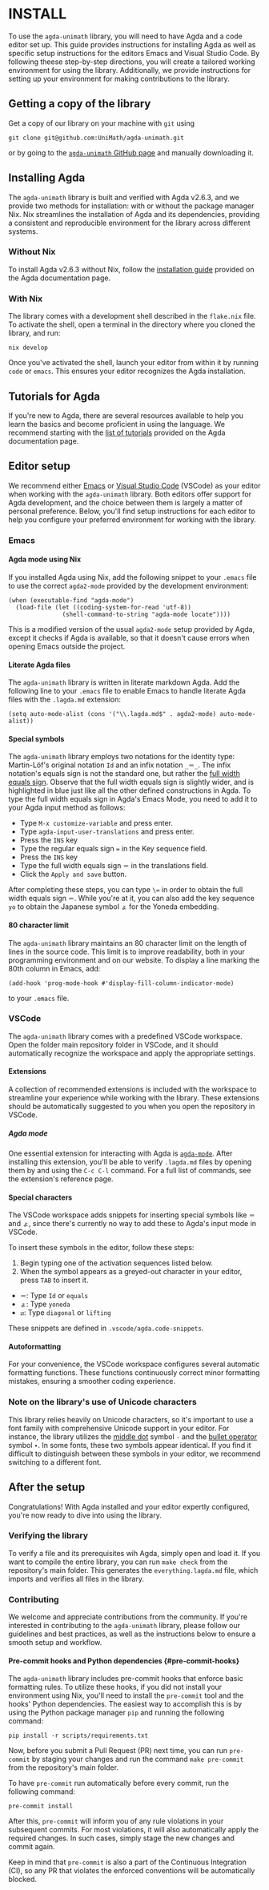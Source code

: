 # INSTALL

To use the `agda-unimath` library, you will need to have Agda and a code editor
set up. This guide provides instructions for installing Agda as well as specific
setup instructions for the editors Emacs and Visual Studio Code. By following
theese step-by-step directions, you will create a tailored working environment
for using the library. Additionally, we provide instructions for setting up your
environment for making contributions to the library.

## Getting a copy of the library

Get a copy of our library on your machine with `git` using

```shell
git clone git@github.com:UniMath/agda-unimath.git
```

or by going to the
[`agda-unimath` GitHub page](https://github.com/UniMath/agda-unimath) and
manually downloading it.

## Installing Agda

The `agda-unimath` library is built and verified with Agda v2.6.3, and we
provide two methods for installation: with or without the package manager Nix.
Nix streamlines the installation of Agda and its dependencies, providing a
consistent and reproducible environment for the library across different
systems.

### Without Nix

To install Agda v2.6.3 without Nix, follow the
[installation guide](https://agda.readthedocs.io/en/latest/getting-started/installation.html)
provided on the Agda documentation page.

### With Nix

The library comes with a development shell described in the `flake.nix` file. To
activate the shell, open a terminal in the directory where you cloned the
library, and run:

```shell
nix develop
```

Once you've activated the shell, launch your editor from within it by running
`code` or `emacs`. This ensures your editor recognizes the Agda installation.

## Tutorials for Agda

If you're new to Agda, there are several resources available to help you learn
the basics and become proficient in using the language. We recommend starting
with the
[list of tutorials](https://agda.readthedocs.io/en/latest/getting-started/tutorial-list.html)
provided on the Agda documentation page.

## Editor setup

We recommend either [Emacs](https://www.gnu.org/software/emacs/) or
[Visual Studio Code](https://code.visualstudio.com/) (VSCode) as your editor
when working with the `agda-unimath` library. Both editors offer support for
Agda development, and the choice between them is largely a matter of personal
preference. Below, you'll find setup instructions for each editor to help you
configure your preferred environment for working with the library.

### Emacs

#### Agda mode using Nix

If you installed Agda using Nix, add the following snippet to your `.emacs` file
to use the correct `agda2-mode` provided by the development environment:

```elisp
(when (executable-find "agda-mode")
  (load-file (let ((coding-system-for-read 'utf-8))
               (shell-command-to-string "agda-mode locate"))))
```

This is a modified version of the usual `agda2-mode` setup provided by Agda,
except it checks if Agda is available, so that it doesn't cause errors when
opening Emacs outside the project.

#### Literate Agda files

The `agda-unimath` library is written in literate markdown Agda. Add the
following line to your `.emacs` file to enable Emacs to handle literate Agda
files with the `.lagda.md` extension:

```elisp
(setq auto-mode-alist (cons '("\\.lagda.md$" . agda2-mode) auto-mode-alist))
```

#### Special symbols

The `agda-unimath` library employs two notations for the identity type:
Martin-Löf's original notation `Id` and an infix notation `_＝_`. The infix
notation's equals sign is not the standard one, but rather the
[full width equals sign](https://www.fileformat.info/info/unicode/char/ff1d/index.htm).
Observe that the full width equals sign is slightly wider, and is highlighted in
blue just like all the other defined constructions in Agda. To type the full
width equals sign in Agda's Emacs Mode, you need to add it to your Agda input
method as follows:

- Type `M-x customize-variable` and press enter.
- Type `agda-input-user-translations` and press enter.
- Press the `INS` key
- Type the regular equals sign `=` in the Key sequence field.
- Press the `INS` key
- Type the full width equals sign `＝` in the translations field.
- Click the `Apply and save` button.

After completing these steps, you can type `\=` in order to obtain the full
width equals sign `＝`. While you're at it, you can also add the key sequence
`yo` to obtain the Japanese symbol `ょ` for the Yoneda embedding.

#### 80 character limit

The `agda-unimath` library maintains an 80 character limit on the length of
lines in the source code. This limit is to improve readability, both in your
programming environment and on our website. To display a line marking the 80th
column in Emacs, add:

```elisp
(add-hook 'prog-mode-hook #'display-fill-column-indicator-mode)
```

to your `.emacs` file.

### VSCode

The `agda-unimath` library comes with a predefined VSCode workspace. Open the
folder main repository folder in VSCode, and it should automatically recognize
the workspace and apply the appropriate settings.

#### Extensions

A collection of recommended extensions is included with the workspace to
streamline your experience while working with the library. These extensions
should be automatically suggested to you when you open the repository in VSCode.

##### Agda mode

One essential extension for interacting with Agda is
[`agda-mode`](https://marketplace.visualstudio.com/items?itemName=banacorn.agda-mode).
After installing this extension, you'll be able to verify `.lagda.md` files by
opening them by and using the `C-c C-l` command. For a full list of commands,
see the extension's reference page.

#### Special characters

The VSCode workspace adds snippets for inserting special symbols like `＝` and
`ょ`, since there's currently no way to add these to Agda's input mode in
VSCode.

To insert these symbols in the editor, follow these steps:

1. Begin typing one of the activation sequences listed below.
2. When the symbol appears as a greyed-out character in your editor, press `TAB`
   to insert it.

- `＝`: Type `Id` or `equals`
- `ょ`: Type `yoneda`
- `⧄`: Type `diagonal` or `lifting`

These snippets are defined in `.vscode/agda.code-snippets`.

#### Autoformatting

For your convenience, the VSCode workspace configures several automatic
formatting functions. These functions continuously correct minor formatting
mistakes, ensuring a smoother coding experience.

### Note on the library's use of Unicode characters

This library relies heavily on Unicode characters, so it's important to use a
font family with comprehensive Unicode support in your editor. For instance, the
library utilizes the [middle dot](https://www.compart.com/en/unicode/U+00B7)
symbol `·` and the [bullet operator](https://www.compart.com/en/unicode/U+2219)
symbol `∙`. In some fonts, these two symbols appear identical. If you find it
difficult to distinguish between these symbols in your editor, we recommend
switching to a different font.

## After the setup

Congratulations! With Agda installed and your editor expertly configured, you're
now ready to dive into using the library.

### Verifying the library

To verify a file and its prerequisites wih Agda, simply open and load it. If you
want to compile the entire library, you can run `make check` from the
repository's main folder. This generates the `everything.lagda.md` file, which
imports and verifies all files in the library.

### Contributing

We welcome and appreciate contributions from the community. If you're interested
in contributing to the `agda-unimath` library, please follow our guidelines and
best practices, as well as the instructions below to ensure a smooth setup and
workflow.

#### Pre-commit hooks and Python dependencies {#pre-commit-hooks}

The `agda-unimath` library includes pre-commit hooks that enforce basic
formatting rules. To utilize these hooks, if you did not install your
environment using Nix, you'll need to install the `pre-commit` tool and the
hooks' Python dependencies. The easiest way to accomplish this is by using the
Python package manager `pip` and running the following command:

```shell
pip install -r scripts/requirements.txt
```

Now, before you submit a Pull Request (PR) next time, you can run `pre-commit`
by staging your changes and run the command `make pre-commit` from the
repository's main folder.

To have `pre-commit` run automatically before every commit, run the following
command:

```shell
pre-commit install
```

After this, `pre-commit` will inform you of any rule violations in your
subsequent commits. For most violations, it will also automatically apply the
required changes. In such cases, simply stage the new changes and commit again.

Keep in mind that `pre-commit` is also a part of the Continuous Integration
(CI), so any PR that violates the enforced conventions will be automatically
blocked.
